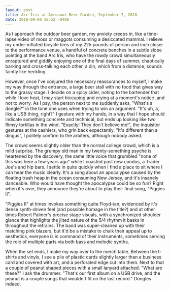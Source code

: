 ```yaml
---
layout: post
title: Arc Iris at Aeronaut Beer Garden, September 7, 2018
date: 2018-09-09 18:52 -0400
---
```


As I approach the outdoor beer garden, my anxiety creeps in, like a time-lapse video of moss or maggots consuming a desiccated mammal. I relieve my under-inflated bicycle tires of my 225 pounds of person and inch closer to the performance venue, a handful of concrete benches in a subtle slope pointing at the band Arc Iris, who have the rowdy crowd simultaneously enraptured and giddily enjoying one of the final days of summer, chaotically barking and cross-talking each other, a din, which from a distance, sounds faintly like heckling.

However, once I've conjured the necessary reassurances to myself, I make my way through the entrance, a large beer stall with no food that gives way to the grassy stage. I decide on a spicy cider, noting to the bartender that while I love heat, I may start hiccuping and crying at a moment's notice ,and not to worry. As I pay, the person next to me suddenly asks, "What's a dongle?" in the tone one uses when trying to win an argument. "It's uh, a, like a USB thing, right?" I gesture with my hands, in a way that I hope should indicate something concrete and technical, but ends up looking like two flimsy tortillas in the wind. "Exactly! They don't believe me!", the inquisitor gestures at the cashiers, who grin back expectantly. "It's different than a dingus", I politely confirm to the arbiters, although nobody asked.

The crowd seems slightly older than the normal college crowd, which is a mild surprise. The grumpy old man in my twenty-something psyche is heartened by the discovery, the same little voice that grumbled "none of this was here a few years ago" while I coasted past new condos, a Trader Joe's and hip bars. I settle in quite quickly when I find a place to sit where I can hear the music clearly. It's a song about an apocalypse caused by the floating trash heap in the ocean consuming New Jersey, and it's insanely danceable. Who would have thought the apocalypse could be so fun? Right when it's over, they announce they're about to play their final song, "Piggies II".

"Piggies II" at times invokes something quite Floyd-ian, evidenced by it's dense synth-driven feel (and possible homage in the title?) and at other times Robert Palmer's precise stage visuals, with a synchronized shoulder glance that highlights the jilted nature of the 5/4 rhythm it basks in throughout the refrains. The band was super-cleaned up with their matching pink blazers, but it'd be a mistake to chalk their appeal up to aesthetics, everyone is in command of their instruments, sometimes serving the role of multiple parts via both bass and melodic synths.

When the set ends, I make my way over to the merch table. Between the t-shirts and vinyls, I see a pile of plastic cards slightly larger than a business card and covered with art, and a perforated edge cut into them. Next to that a couple of peanut shaped pieces with a small lanyard attached. "What are these?" I ask the drummer. "That's our first album on a USB drive, and the peanut is a couple songs that wouldn't fit on the last record." Dongles indeed.